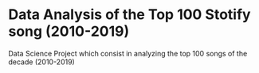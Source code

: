 # Data Analysis of the Top 100 Stotify song (2010-2019)
Data Science Project which consist in analyzing the top 100 songs of the decade (2010-2019)
